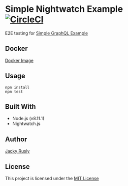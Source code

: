 # Simple Nightwatch Example [![CircleCI](https://img.shields.io/circleci/project/github/jackyrusly/simple-nightwatch-example.svg)](https://circleci.com/gh/jackyrusly/simple-nightwatch-example)

E2E testing for <a href="https://simple-graphql-example-client.herokuapp.com">Simple GraphQL Example</a>

## Docker
<a href="https://hub.docker.com/r/jackyrusly/nightwatch/">Docker Image</a>

## Usage
```
npm install
npm test
```

## Built With
- Node.js (v8.11.1)
- Nightwatch.js

## Author
[Jacky Rusly](https://www.jackyrusly.com)

## License
This project is licensed under the [MIT License](https://opensource.org/licenses/MIT)
